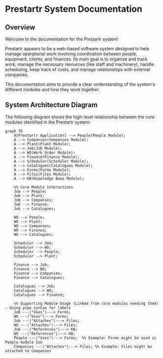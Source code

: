 # Prestartr System Documentation

## Overview

Welcome to the documentation for the Prestartr system!

Prestartr appears to be a web-based software system designed to help manage operational work involving coordination between people, equipment, clients, and finances. Its main goal is to organize and track work, manage the necessary resources (like staff and machinery), handle scheduling, keep track of costs, and manage relationships with external companies.

This documentation aims to provide a clear understanding of the system's different modules and how they work together.

## System Architecture Diagram

The following diagram shows the high-level relationship between the core modules identified in the Prestartr system:

```mermaid
graph TD
    A[Prestartr Application] --> People(People Module);
    A --> Companies(Companies Module);
    A --> Plant(Plant Module);
    A --> Job(Job Module);
    A --> WO(Work Order Module);
    A --> Finance(Finance Module);
    A --> Scheduler(Scheduler Module);
    A --> Catalogues(Catalogues Module);
    A --> Forms(Forms Module);
    A --> Files(Files Module);
    A --> KB(Knowledge Base Module);

    %% Core Module Interactions
    Job --> People;
    Job --> Plant;
    Job --> Companies;
    Job --> Finance;
    Job --> Catalogues;

    WO --> People;
    WO --> Plant;
    WO --> Companies;
    WO --> Finance;
    WO --> Catalogues;

    Scheduler --> Job;
    Scheduler --> WO;
    Scheduler --> People;
    Scheduler --> Plant;

    Finance --> Job;
    Finance --> WO;
    Finance --> Companies;
    Finance --> Catalogues;

    Catalogues --> Job;
    Catalogues --> WO;
    Catalogues --> Finance;

    %% Supporting Module Usage (Linked from core modules needing them) - Using pipe syntax for labels
    Job ---|"Uses"|---> Forms;
    WO ---|"Uses"|---> Forms;
    Job ---|"Attaches"|---> Files;
    WO ---|"Attaches"|---> Files;
    Job ---|"References"|---> KB;
    WO ---|"References"|---> KB;
    People ---|"Uses"|---> Forms;  %% Example: Forms might be used in People module too
    Companies ---|"Attaches"|---> Files; %% Example: Files might be attached to Companies